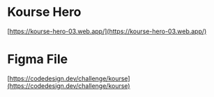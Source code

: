 # Kourse Hero

[https://kourse-hero-03.web.app/](https://kourse-hero-03.web.app/)

# Figma File

[https://codedesign.dev/challenge/kourse](https://codedesign.dev/challenge/kourse)
